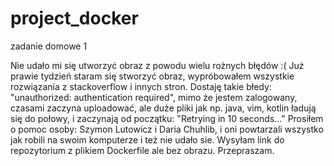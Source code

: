 # project_docker
zadanie domowe 1

Nie udało mi się utworzyć obraz z powodu wielu rożnych błędów :(
Już prawie tydzień staram się stworzyć obraz, wypróbowałem wszystkie rozwiązania z stackoverflow i innych stron.
Dostaję takie błedy: "unauthorized: authentication required", mimo że jestem zalogowany,
czasami zaczyna uploadować, ale duże pliki jak np. java, vim, kotlin ładują się do połowy, i zaczynają od początku: "Retrying in 10 seconds..."
Prosiłem o pomoc osoby: Szymon Lutowicz i Daria Chuhlib, i oni powtarzali wszystko jak robili na swoim komputerze i też nie udało sie.
Wysyłam link do repozytorium z plikiem Dockerfile ale bez obrazu. Przepraszam.
